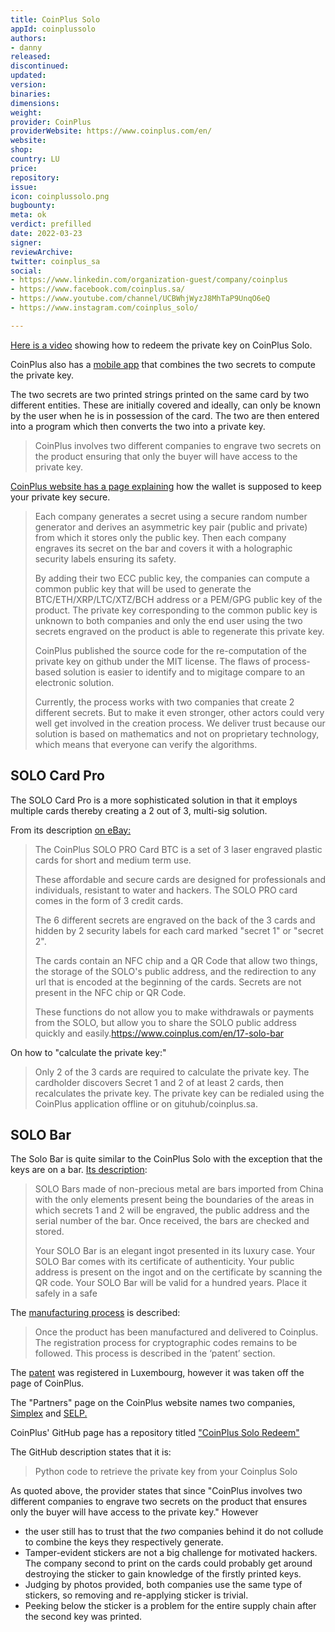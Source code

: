 ```yaml
---
title: CoinPlus Solo
appId: coinplussolo
authors:
- danny
released: 
discontinued: 
updated: 
version: 
binaries: 
dimensions: 
weight: 
provider: CoinPlus
providerWebsite: https://www.coinplus.com/en/
website: 
shop: 
country: LU
price: 
repository: 
issue: 
icon: coinplussolo.png
bugbounty: 
meta: ok
verdict: prefilled
date: 2022-03-23
signer: 
reviewArchive: 
twitter: coinplus_sa
social:
- https://www.linkedin.com/organization-guest/company/coinplus
- https://www.facebook.com/coinplus.sa/
- https://www.youtube.com/channel/UCBWhjWyzJ8MhTaP9UnqO6eQ
- https://www.instagram.com/coinplus_solo/

---
```


[Here is a video](https://youtube.com/watch?v=qaaQREWK9IY) showing how to redeem the private key on CoinPlus Solo.

CoinPlus also has a [mobile app](https://play.google.com/store/apps/details?id=com.coinplus.mobile) that combines the two secrets to compute the private key.

The two secrets are two printed strings printed on the same card by two different entities. These are initially covered and ideally, can only be known by the user when he is in possession of the card. The two are then entered into a program which then converts the two into a private key.

> CoinPlus involves two different companies to engrave two secrets on the product ensuring that only the buyer will have access to the private key.

[CoinPlus website has a page explaining](https://www.coinplus.com/en/content/18-security) how the wallet is supposed to keep your private key secure. 

> Each company generates a secret using a secure random number generator and derives an asymmetric key pair (public and private) from which it stores only the public key. Then each company engraves its secret on the bar and covers it with a holographic security labels ensuring its safety.
>
> By adding their two ECC public key, the companies can compute a common public key that will be used to generate the BTC/ETH/XRP/LTC/XTZ/BCH address or a PEM/GPG public key of the product. The private key corresponding to the common public key is unknown to both companies and only the end user using the two secrets engraved on the product is able to regenerate this private key.
>
> CoinPlus published the source code for the re-computation of the private key on github under the MIT license. The flaws of process-based solution is easier to identify and to migitage compare to an electronic solution.
>
> Currently, the process works with two companies that create 2 different secrets. But to make it even stronger, other actors could very well get involved in the creation process. We deliver trust because our solution is based on mathematics and not on proprietary technology, which means that everyone can verify the algorithms.

## SOLO Card Pro

The SOLO Card Pro is a more sophisticated solution in that it employs multiple cards thereby creating a 2 out of 3, multi-sig solution.

From its description [on eBay:](https://www.ebay.ca/itm/153654236151?mkevt=1&mkcid=1&mkrid=706-53473-19255-0&campid=5338722076&customid=&toolid=10050)

> The CoinPlus SOLO PRO Card BTC is a set of 3 laser engraved plastic cards for short and medium term use. 
>
> These affordable and secure cards are designed for professionals and individuals, resistant to water and hackers. The SOLO PRO card comes in the form of 3 credit cards.
>
> The 6 different secrets are engraved on the back of the 3 cards and hidden by 2 security labels for each card marked "secret 1" or "secret 2".
>
> The cards contain an NFC chip and a QR Code that allow two things, the storage of the SOLO's public address, and the redirection to any url that is encoded at the beginning of the cards. Secrets are not present in the NFC chip or QR Code. 
>
> These functions do not allow you to make withdrawals or payments from the SOLO, but allow you to share the SOLO public address quickly and easily.https://www.coinplus.com/en/17-solo-bar

On how to "calculate the private key:"

> Only 2 of the 3 cards are required to calculate the private key. The cardholder discovers Secret 1 and 2 of at least 2 cards, then recalculates the private key. The private key can be redialed using the CoinPlus application offline or on gituhub/coinplus.sa.

## SOLO Bar

The Solo Bar is quite similar to the CoinPlus Solo with the exception that the keys are on a bar. [Its description](https://www.coinplus.com/en/17-solo-bar):

> SOLO Bars made of non-precious metal are bars imported from China with the only elements present being the boundaries of the areas in which secrets 1 and 2 will be engraved, the public address and the serial number of the bar. Once received, the bars are checked and stored.
>
> Your SOLO Bar is an elegant ingot presented in its luxury case. Your SOLO Bar comes with its certificate of authenticity. Your public address is present on the ingot and on the certificate by scanning the QR code. Your SOLO Bar will be valid for a hundred years. Place it safely in a safe

The [manufacturing process](https://www.coinplus.com/en/content/11-manufacturing) is described:

> Once the product has been manufactured and delivered to Coinplus. The registration process for cryptographic codes remains to be followed. This process is described in the ‘patent’ section.

The [patent](https://patent.public.lu/fo-eregister-view/search/details/LU100497_NP/0/0/1/10/0/0/0/null_null/KG51bW1lcjooTFUxMDA0OTcpKSBBTkQgcGF0ZW50UmVjb3JkU2VxOjE=#) was registered in Luxembourg, however it was taken off the page of CoinPlus.


The "Partners" page on the CoinPlus website names two companies, [Simplex](https://www.simplex.com/) and [SELP.](https://www.selp.fr/en/home/)


CoinPlus' GitHub page has a repository titled ["CoinPlus Solo Redeem"](https://github.com/coinplus-sa/coinplus-solo-redeem)

The GitHub description states that it is:

> Python code to retrieve the private key from your Coinplus Solo


As quoted above, the provider states that since "CoinPlus involves two different companies to engrave two secrets on the product that ensures only the buyer will have access to the private key." However

* the user still has to trust that the *two* companies behind it do not collude to combine the keys they respectively generate.
* Tamper-evident stickers are not a big challenge for motivated hackers. The company second to print on the cards could probably get around destroying the sticker to gain knowledge of the firstly printed keys.
* Judging by photos provided, both companies use the same type of stickers, so removing and re-applying sticker is trivial.
* Peeking below the sticker is a problem for the entire supply chain after the second key was printed.
